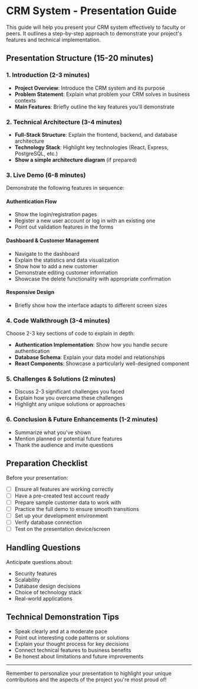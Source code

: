 # CRM System - Presentation Guide

This guide will help you present your CRM system effectively to faculty or peers. It outlines a step-by-step approach to demonstrate your project's features and technical implementation.

## Presentation Structure (15-20 minutes)

### 1. Introduction (2-3 minutes)
- **Project Overview**: Introduce the CRM system and its purpose
- **Problem Statement**: Explain what problem your CRM solves in business contexts
- **Main Features**: Briefly outline the key features you'll demonstrate

### 2. Technical Architecture (3-4 minutes)
- **Full-Stack Structure**: Explain the frontend, backend, and database architecture
- **Technology Stack**: Highlight key technologies (React, Express, PostgreSQL, etc.)
- **Show a simple architecture diagram** (if prepared)

### 3. Live Demo (6-8 minutes)
Demonstrate the following features in sequence:

#### Authentication Flow
- Show the login/registration pages
- Register a new user account or log in with an existing one
- Point out validation features in the forms

#### Dashboard & Customer Management
- Navigate to the dashboard
- Explain the statistics and data visualization
- Show how to add a new customer
- Demonstrate editing customer information
- Showcase the delete functionality with appropriate confirmation

#### Responsive Design
- Briefly show how the interface adapts to different screen sizes

### 4. Code Walkthrough (3-4 minutes)
Choose 2-3 key sections of code to explain in depth:

- **Authentication Implementation**: Show how you handle secure authentication
- **Database Schema**: Explain your data model and relationships
- **React Components**: Showcase a particularly well-designed component

### 5. Challenges & Solutions (2 minutes)
- Discuss 2-3 significant challenges you faced
- Explain how you overcame these challenges
- Highlight any unique solutions or approaches

### 6. Conclusion & Future Enhancements (1-2 minutes)
- Summarize what you've shown
- Mention planned or potential future features
- Thank the audience and invite questions

## Preparation Checklist

Before your presentation:

- [ ] Ensure all features are working correctly
- [ ] Have a pre-created test account ready
- [ ] Prepare sample customer data to work with
- [ ] Practice the full demo to ensure smooth transitions
- [ ] Set up your development environment
- [ ] Verify database connection
- [ ] Test on the presentation device/screen

## Handling Questions

Anticipate questions about:
- Security features
- Scalability
- Database design decisions
- Choice of technology stack
- Real-world applications

## Technical Demonstration Tips

- Speak clearly and at a moderate pace
- Point out interesting code patterns or solutions
- Explain your thought process for key decisions
- Connect technical features to business benefits
- Be honest about limitations and future improvements

---

Remember to personalize your presentation to highlight your unique contributions and the aspects of the project you're most proud of!